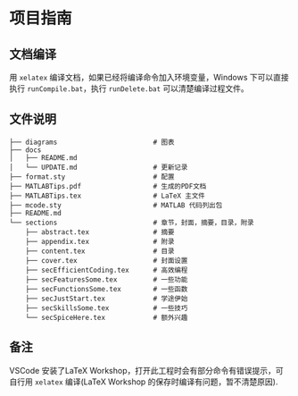 # 项目指南

## 文档编译

用 `xelatex` 编译文档，如果已经将编译命令加入环境变量，Windows 下可以直接执行 `runCompile.bat`，执行 `runDelete.bat` 可以清楚编译过程文件。

## 文件说明

```text
├── diagrams                        # 图表
├── docs
│   ├── README.md
│   └── UPDATE.md                   # 更新记录
├── format.sty                      # 配置
├── MATLABTips.pdf                  # 生成的PDF文档
├── MATLABTips.tex                  # LaTeX 主文件
├── mcode.sty                       # MATLAB 代码列出包
├── README.md
└── sections                        # 章节，封面，摘要，目录，附录
    ├── abstract.tex                # 摘要
    ├── appendix.tex                # 附录
    ├── content.tex                 # 目录
    ├── cover.tex                   # 封面设置
    ├── secEfficientCoding.tex      # 高效编程
    ├── secFeaturesSome.tex         # 一些功能
    ├── secFunctionsSome.tex        # 一些函数
    ├── secJustStart.tex            # 学途伊始
    ├── secSkillsSome.tex           # 一些技巧
    └── secSpiceHere.tex            # 额外兴趣
```

## 备注

VSCode 安装了LaTeX Workshop，打开此工程时会有部分命令有错误提示，可自行用 `xelatex` 编译(LaTeX Workshop 的保存时编译有问题，暂不清楚原因).
